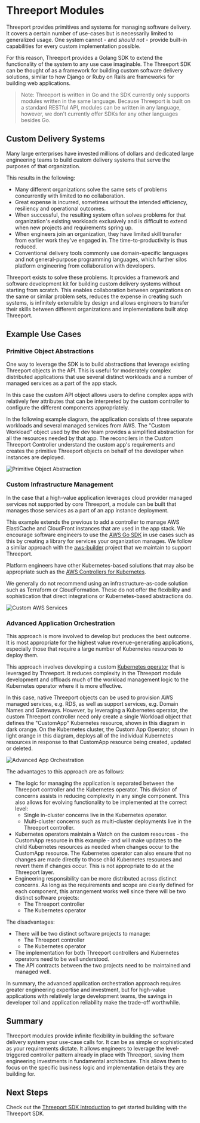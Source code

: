 # Threeport Modules

Threeport provides primitives and systems for managing software delivery. It covers a 
certain number of use-cases but is necessarily limited to generalized usage. One system 
cannot - and _should not_ - provide built-in capabilities for every custom implementation 
possible.

For this reason, Threeport provides a Golang SDK to extend the functionality of the system 
to any use case imaginable. The Threeport SDK can be thought of as a framework for 
building custom software delivery solutions, similar to how Django or Ruby on Rails are 
frameworks for building web applications.

> Note: Threeport is written in Go and the SDK currently only supports modules written in 
> the same language. Because Threeport is built on a standard RESTful API, modules can be 
> written in any language, however, we don't currently offer SDKs for any other languages 
> besides Go.

## Custom Delivery Systems

Many large enterprises have invested millions of dollars and dedicated large engineering 
teams to build custom delivery systems that serve the purposes of that organization.

This results in the following:

* Many different organizations solve the same sets of problems concurrently with limited 
  to no collaboration.
* Great expense is incurred, sometimes without the intended efficiency, resiliency and 
  operational outcomes.
* When successful, the resulting system often solves problems for that organization's 
  existing workloads exclusively and is difficult to extend when new projects and 
  requirements spring up.
* When engineers join an organization, they have limited skill transfer from earlier work 
  they've engaged in. The time-to-productivity is thus reduced.
* Conventional delivery tools commonly use domain-specific languages and not 
  general-purpose programming languages, which further silos platform engineering from 
  collaboration with developers.

Threeport exists to solve these problems. It provides a framework and software development 
kit for building custom delivery systems without starting from scratch. This enables 
collaboration between organizations on the same or similar problem sets, reduces the 
expense in creating such systems, is infinitely extensible by design and allows engineers 
to transfer their skills between different organizations and implementations built atop 
Threeport.

## Example Use Cases

### Primitive Object Abstractions

One way to leverage the SDK is to build abstractions that leverage existing
Threeport objects in the API. This is useful for moderately complex distributed
applications that use several distinct workloads and a number of managed services
as a part of the app stack.

In this case the custom API object allows users to define complex apps with
relatively few attributes that can be interpreted by the custom controller to
configure the different components appropriately.

In the following example diagram, the application consists of three separate workloads
and several managed services from AWS. The "Custom Workload" object used by the
dev team provides a simplified abstraction for all the resources needed by that
app. The reconcilers in the Custom Threeport Controller understand the custom
app's requirements and creates the primitive Threeport objects on behalf of the
developer when instances are deployed.

![Primitive Object Abstraction](../img/ThreeportForPlatformEngineers.png)

### Custom Infrastructure Management

In the case that a high-value application leverages cloud provider managed
services not supported by core Threeport, a module can be built that manages
those services as a part of an app instance deployment.

This example extends the previous to add a controller to manage AWS ElastiCache
and CloudFront instances that are used in the app stack. We encourage software
engineers to use the [AWS Go SDK](https://github.com/aws/aws-sdk-go-v2) in use
cases such as this by creating a library for services your organization manages.
We follow a similar approach with the
[aws-builder](https://github.com/nukleros/aws-builder) project that we maintain
to support Threeport.

Platform engineers have other Kubernetes-based solutions that may also be
appropriate such as the [AWS Controllers for
Kubernetes](https://aws-controllers-k8s.github.io/community/docs/community/overview/).

We generally do not recommend using an infrastructure-as-code solution such as
Terraform or CloudFormation. These do not offer the flexibility and
sophistication that direct integrations or Kubernetes-based abstractions do.

![Custom AWS Services](../img/ThreeportExtensionCustomAWSServices.png)

### Advanced Application Orchestration

This approach is more involved to develop but produces the best outcome. It is most 
appropriate for the highest value revenue-generating applications, especially those that 
require a large number of Kubernetes resources to deploy them.

This approach involves developing a custom [Kubernetes operator](https://kubernetes.io/docs/concepts/extend-kubernetes/operator/)
that is leveraged by Threeport. It reduces complexity in the Threeport
module development and offloads much of the workload management logic to
the Kubernetes operator where it is more effective.

In this case, native Threeport objects can be used to provision AWS managed
services, e.g. RDS, as well as support services, e.g. Domain Names and Gateways.
However, by leveraging a Kubernetes operator, the custom Threeport controller
need only create a single Workload object that defines the "CustomApp"
Kubernetes resource, shown in this diagram in dark orange. On the Kubernetes
cluster, the Custom App Operator, shown in light orange in this diagram, deploys
all of the individual Kubernetes resources in response to that CustomApp
resource being created, updated or deleted.

![Advanced App Orchestration](../img/AdvancedAppOrchestration.png)

The advantages to this approach are as follows:

* The logic for managing the application is separated between
  the Threeport controller and the Kubernetes operator. This division of
  concerns assists in reducing complexity in any single component. This also
  allows for evolving functionality to be implemented at the correct level:
    * Single in-cluster concerns live in the Kubernetes operator.
    * Multi-cluster concerns such as multi-cluster deployments live in the
      Threeport controller.
* Kubernetes operators maintain a Watch on the custom resources - the CustomApp
  resource in this example - and will make updates to the child Kubernetes
  resources as needed when changes occur to the CustomApp resource. The
  Kubernetes operator can also ensure that no changes are made directly to those
  child Kubernetes resources and revert them if changes occur. This is not
  appropriate to do at the Threeport layer.
* Engineering responsibility can be more distributed across distinct concerns.
  As long as the requirements and scope are clearly defined for each component,
  this arrangement works well since there will be two distinct software
  projects:
    * The Threeport controller
    * The Kubernetes operator

The disadvantages:

* There will be two distinct software projects to manage:
    * The Threeport controller
    * The Kubernetes operator
* The implementation for both Threeport controllers and Kubernetes operators need to
  be well understood.
* The API contracts between the two projects need to be maintained and managed
  well.

In summary, the advanced application orchestration approach requires greater
engineering expertise and investment, but for high-value applications
with relatively large development teams, the savings in developer toil and
application reliability make the trade-off worthwhile.

## Summary

Threeport modules provide infinite flexibility in building the software delivery
system your use-case calls for. It can be as simple or sophisticated as your
requirements dictate. It allows engineers to leverage the
level-triggered controller pattern already in place with Threeport, saving them
engineering investments in fundamental architecture. This allows them to focus
on the specific business logic and implementation details they are building for.

## Next Steps

Check out the [Threeport SDK Introduction](../sdk/sdk-intro.md) to get started
building with the Threeport SDK.
